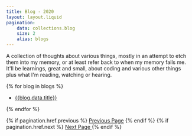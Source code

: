 ```yaml
---
title: Blog - 2020
layout: layout.liquid
pagination: 
    data: collections.blog
    size: 2
    alias: blogs
---
```


A collection of thoughts about various things, mostly in an attempt to etch them into my memory, or at least refer back to when my memory fails me. It'll be learnings, great and small, about coding and various other things plus what I'm reading, watching or hearing. 

{% for blog in blogs %}

- [{{blog.data.title}}]({{blog.url}})

{% endfor %}

{% if pagination.href.previous %} <a href="{{pagination.href.previous}}">Previous Page</a> {% endif %}
{% if pagination.href.next %} <a href="{{pagination.href.next}}">Next Page </a> {% endif %}